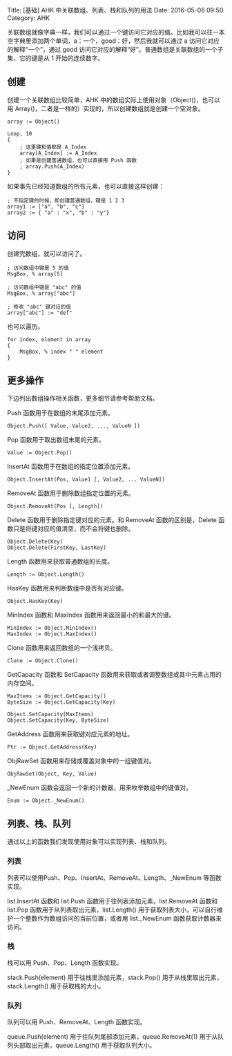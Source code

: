 Title: [基础] AHK 中关联数组、列表、栈和队列的用法
Date: 2016-05-06 09:50
Category: AHK

关联数组就像字典一样，我们可以通过一个键访问它对应的值。比如我可以往一本空字典里添加两个单词，a：一个，good：好，然后我就可以通过 a 访问它对应的解释“一个”，通过 good 访问它对应的解释“好”。普通数组是关联数组的一个子集，它的键是从 1 开始的连续数字。

## 创建

创建一个关联数组比较简单，AHK 中的数组实际上使用对象（Object()，也可以用 Array()，二者是一样的）实现的，所以创建数组就是创建一个空对象。

```
array := Object()

Loop, 10
{
    ; 这里键和值都是 A_Index
    array[A_Index] := A_Index
    ; 如果是创建普通数组，也可以直接用 Push 函数
    ; array.Push(A_Index)
}
```

如果事先已经知道数组的所有元素，也可以直接这样创建：

```
; 不指定键的时候，即创建普通数组，键是 1 2 3
array1 := ["a", "b", "c"]
array2 := { "a" : "x", "b" : "y"}
```

## 访问

创建完数组，就可以访问了。

```
; 访问数组中键是 5 的值
MsgBox, % array[5]

; 访问数组中键是 "abc" 的值
MsgBox, % array["abc"]

; 修改 "abc" 键对应的值
array["abc"] := "def"
```

也可以遍历。

```
for index, element in array
{
    MsgBox, % index " " element
}
```

## 更多操作

下边列出数组操作相关函数，更多细节请参考帮助文档。

Push 函数用于在数组的末尾添加元素。

```
Object.Push([ Value, Value2, ..., ValueN ])
```

Pop 函数用于取出数组末尾的元素。

```
Value := Object.Pop()
```

InsertAt 函数用于在数组的指定位置添加元素。

```
Object.InsertAt(Pos, Value1 [, Value2, ... ValueN])
```

RemoveAt 函数用于删除数组指定位置的元素。

```
Object.RemoveAt(Pos [, Length])
```

Delete 函数用于删除指定键对应的元素。和 RemoveAt 函数的区别是，Delete 函数只是将键对应的值清空，而不会将键也删除。

```
Object.Delete(Key)
Object.Delete(FirstKey, LastKey)
```

Length 函数用来获取普通数组的长度。

```
Length := Object.Length()
```

HasKey 函数用来判断数组中是否有对应键。

```
Object.HasKey(Key)
```

MinIndex 函数和 MaxIndex 函数用来返回最小的和最大的键。

```
MinIndex := Object.MinIndex()
MaxIndex := Object.MaxIndex()
```

Clone 函数用来返回数组的一个浅拷贝。

```
Clone := Object.Clone()
```

GetCapacity 函数和 SetCapacity 函数用来获取或者调整数组或其中元素占用的内存空间。

```
MaxItems := Object.GetCapacity()
ByteSize := Object.GetCapacity(Key)

Object.SetCapacity(MaxItems)
Object.SetCapacity(Key, ByteSize)
```

GetAddress 函数用来获取键对应元素的地址。

```
Ptr := Object.GetAddress(Key)
```

ObjRawSet 函数用来存储或覆盖对象中的一组键值对。

```
ObjRawSet(Object, Key, Value)
```

_NewEnum 函数会返回一个新的计数器，用来枚举数组中的键值对。

```
Enum := Object._NewEnum()
```

## 列表、栈、队列

通过以上的函数我们发现使用对象可以实现列表、栈和队列。

### 列表

列表可以使用Push、Pop、InsertAt、RemoveAt、Length、_NewEnum 等函数实现。

list.InsertAt 函数和 list.Push 函数用于往列表添加元素，list.RemoveAt 函数和 list.Pop 函数用于从列表取出元素，list.Length() 用于获取列表大小，可以自行维护一个整数作为数组访问的当前位置，或者用 list._NewEnum 函数获取计数器来访问。

### 栈

栈可以用 Push、Pop、Length 函数实现。

stack.Push(element) 用于往栈里添加元素，stack.Pop() 用于从栈里取出元素，stack.Length() 用于获取栈的大小。

### 队列

队列可以用 Push、RemoveAt、Length 函数实现。

queue.Push(element) 用于往队列尾部添加元素，queue.RemoveAt(1) 用于从队列头部取出元素，queue.Length() 用于获取队列大小。
